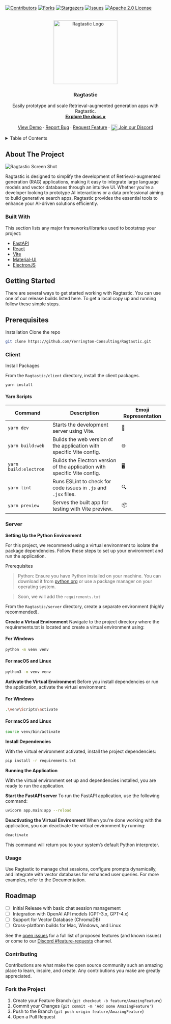 <a name="readme-top"></a>

<!-- PROJECT SHIELDS -->
[![Contributors][contributors-shield]][contributors-url]
[![Forks][forks-shield]][forks-url]
[![Stargazers][stars-shield]][stars-url]
[![Issues][issues-shield]][issues-url]
[![Apache 2.0 License][license-shield]][license-url]

<!-- PROJECT LOGO -->
<br />
<div align="center">
  <a href="https://github.com/Yerrington-Consulting/Ragtastic">
    <img src="https://github.com/Yerrington-Consulting/Ragtastic/assets/2257834/60d92550-d03c-451d-92de-0d8ecc006a09" alt="Ragtastic Logo" width="200">

  </a>

  <h3 align="center">Ragtastic</h3>

  <p align="center">
    Easily prototype and scale Retrieval-augmented generation apps with Ragtastic.
    <br />
    <a href="https://github.com/Yerrington-Consulting/Ragtastic"><strong>Explore the docs »</strong></a>
    <br />
    <br />
    <a href="https://github.com/Yerrington-Consulting/Ragtastic">View Demo</a>
    ·
    <a href="https://github.com/Yerrington-Consulting/Ragtastic/issues/new?labels=bug&template=bug-report---.md">Report Bug</a>
    ·
    <a href="https://github.com/Yerrington-Consulting/Ragtastic/issues/new?labels=enhancement&template=feature-request---.md">Request Feature</a>
    ·
    <a href="https://discord.gg/vXvtPa4qMh"><img src="https://cdn.jsdelivr.net/npm/simple-icons@v3/icons/discord.svg" width="20" height="20" style="vertical-align: middle;" /> Join our Discord</a>
  </p>
</div>
<!-- TABLE OF CONTENTS -->
<details>
  <summary>Table of Contents</summary>
  <ol>
    <li>
      <a href="#about-the-project">About The Project</a>
      <ul>
        <li><a href="#built-with">Built With</a></li>
      </ul>
    </li>
    <li>
      <a href="#getting-started">Getting Started</a>
      <ul>
        <li><a href="#prerequisites">Prerequisites</a></li>
        <li><a href="#installation">Installation</a></li>
      </ul>
    </li>
    <li><a href="#usage">Usage</a></li>
    <li><a href="#roadmap">Roadmap</a></li>
    <li><a href="#contributing">Contributing</a></li>
    <li><a href="#license">License</a></li>
    <li><a href="#contact">Contact</a></li>
    <li><a href="#acknowledgments">Acknowledgments</a></li>
  </ol>
</details>

<!-- ABOUT THE PROJECT -->
## About The Project

![Ragtastic Screen Shot](https://github.com/Yerrington-Consulting/Ragtastic/assets/2257834/88e18383-6298-4bce-b1e5-4b66eeb9798d)

Ragtastic is designed to simplify the development of Retrieval-augmented generation (RAG) applications, making it easy to integrate large language models and vector databases through an intuitive UI. Whether you're a developer looking to prototype AI interactions or a data professional aiming to build generative search apps, Ragtastic provides the essential tools to enhance your AI-driven solutions efficiently.

### Built With

This section lists any major frameworks/libraries used to bootstrap your project:
* [FastAPI](https://fastapi.tiangolo.com/)
* [React](https://reactjs.org/)
* [Vite](https://vitejs.dev/)
* [Material-UI](https://mui.com/)
* [ElectronJS](https://www.electronjs.org/)

<!-- GETTING STARTED -->
## Getting Started

There are several ways to get started working with Ragtastic.  You can use one of our release builds listed here.  To get a local copy up and running follow these simple steps.

## Prerequisites

Installation
Clone the repo
   ```bash
   git clone https://github.com/Yerrington-Consulting/Ragtastic.git
   ```
### Client

Install Packages

From the `Ragtastic/client` directory, install the client packages.
```bash
yarn install
```

#### Yarn Scripts

| Command            | Description | Emoji Representation |
| ------------------ | ----------- | ------------------- |
| `yarn dev`         | Starts the development server using Vite. | 🚀 |
| `yarn build:web`   | Builds the web version of the application with specific Vite config. | 🌐 |
| `yarn build:electron` | Builds the Electron version of the application with specific Vite config. | 🖥️ |
| `yarn lint`        | Runs ESLint to check for code issues in `.js` and `.jsx` files. | 🔍 |
| `yarn preview`     | Serves the built app for testing with Vite preview. | 📦 |


### Server

**Setting Up the Python Environment**

For this project, we recommend using a virtual environment to isolate the package dependencies. Follow these steps to set up your environment and run the application.

Prerequisites
> Python: Ensure you have Python installed on your machine. You can download it from [python.org](http://python.org) or use a package manager on your operating system.

> Soon, we will add the `requirements.txt`

From the `Ragtastic/server` directory, create a separate environment (highly recommended).

**Create a Virtual Environment**
Navigate to the project directory where the requirements.txt is located and create a virtual environment using:

#### For Windows
```bash
python -m venv venv
```
#### For macOS and Linux
```bash
python3 -m venv venv
````

**Activate the Virtual Environment**
Before you install dependencies or run the application, activate the virtual environment:

#### For Windows
```bash
.\venv\Scripts\activate
```
#### For macOS and Linux
```bash
source venv/bin/activate
```

**Install Dependencies**

With the virtual environment activated, install the project dependencies:
```bash
pip install -r requirements.txt
```

**Running the Application**

With the virtual environment set up and dependencies installed, you are ready to run the application.

**Start the FastAPI server**
To run the FastAPI application, use the following command:

```bash
uvicorn app.main:app --reload
```

**Deactivating the Virtual Environment**
When you're done working with the application, you can deactivate the virtual environment by running:

```bash
deactivate
```
This command will return you to your system’s default Python interpreter.


<!-- USAGE EXAMPLES -->
### Usage

Use Ragtastic to manage chat sessions, configure prompts dynamically, and integrate with vector databases for enhanced user queries. For more examples, refer to the Documentation.

<!-- ROADMAP -->
## Roadmap

- [ ] Initial Release with basic chat session management
- [ ] Integration with OpenAI API models (GPT-3.x, GPT-4.x)
- [ ] Support for Vector Database (ChromaDB)
- [ ] Cross-platform builds for Mac, Windows, and Linux

See the [open issues](/issues) for a full list of proposed features (and known issues) or come to our [Discord #feature-requests](https://discord.gg/vXvtPa4qMh) channel.

<!-- CONTRIBUTING -->
### Contributing

Contributions are what make the open source community such an amazing place to learn, inspire, and create. Any contributions you make are greatly appreciated.

### Fork the Project
1. Create your Feature Branch (`git checkout -b feature/AmazingFeature`)
1. Commit your Changes (`git commit -m 'Add some AmazingFeature'`)
1. Push to the Branch (`git push origin feature/AmazingFeature`)
1. Open a Pull Request

<!-- MARKDOWN LINKS & IMAGES -->
<!-- https://www.markdownguide.org/basic-syntax/#reference-style-links -->
<!-- MARKDOWN LINKS & IMAGES -->
[contributors-shield]: https://img.shields.io/github/contributors/Yerrington-Consulting/Ragtastic.svg?style=for-the-badge
[contributors-url]: https://github.com/Yerrington-Consulting/Ragtastic/graphs/contributors
[forks-shield]: https://img.shields.io/github/forks/Yerrington-Consulting/Ragtastic.svg?style=for-the-badge
[forks-url]: https://github.com/Yerrington-Consulting/Ragtastic/network/members
[stars-shield]: https://img.shields.io/github/stars/Yerrington-Consulting/Ragtastic.svg?style=for-the-badge
[stars-url]: https://github.com/Yerrington-Consulting/Ragtastic/stargazers
[issues-shield]: https://img.shields.io/github/issues/Yerrington-Consulting/Ragtastic.svg?style=for-the-badge
[issues-url]: https://github.com/Yerrington-Consulting/Ragtastic/issues
[license-shield]: https://img.shields.io/github/license/Yerrington-Consulting/Ragtastic.svg?style=for-the-badge
[license-url]: https://github.com/Yerrington-Consulting/Ragtastic/blob/master/LICENSE.txt
